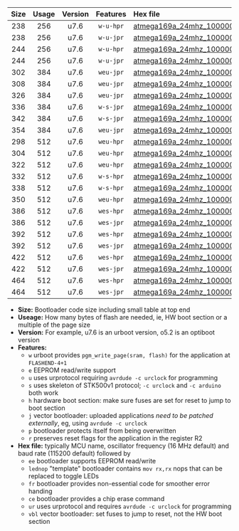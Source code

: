 |Size|Usage|Version|Features|Hex file|
|:-:|:-:|:-:|:-:|:--|
|238|256|u7.6|`w-u-hpr`|[atmega169a_24mhz_1000000bps_ur.hex](https://raw.githubusercontent.com/stefanrueger/urboot/main/atmega169a_24mhz_1000000bps_ur.hex)|
|238|256|u7.6|`w-u-jpr`|[atmega169a_24mhz_1000000bps_ur_vbl.hex](https://raw.githubusercontent.com/stefanrueger/urboot/main/atmega169a_24mhz_1000000bps_ur_vbl.hex)|
|244|256|u7.6|`w-u-hpr`|[atmega169a_24mhz_1000000bps_lednop_ur.hex](https://raw.githubusercontent.com/stefanrueger/urboot/main/atmega169a_24mhz_1000000bps_lednop_ur.hex)|
|244|256|u7.6|`w-u-jpr`|[atmega169a_24mhz_1000000bps_lednop_ur_vbl.hex](https://raw.githubusercontent.com/stefanrueger/urboot/main/atmega169a_24mhz_1000000bps_lednop_ur_vbl.hex)|
|302|384|u7.6|`weu-jpr`|[atmega169a_24mhz_1000000bps_ee_ur_vbl.hex](https://raw.githubusercontent.com/stefanrueger/urboot/main/atmega169a_24mhz_1000000bps_ee_ur_vbl.hex)|
|308|384|u7.6|`weu-jpr`|[atmega169a_24mhz_1000000bps_ee_lednop_ur_vbl.hex](https://raw.githubusercontent.com/stefanrueger/urboot/main/atmega169a_24mhz_1000000bps_ee_lednop_ur_vbl.hex)|
|326|384|u7.6|`weu-jpr`|[atmega169a_24mhz_1000000bps_ee_lednop_fr_ur_vbl.hex](https://raw.githubusercontent.com/stefanrueger/urboot/main/atmega169a_24mhz_1000000bps_ee_lednop_fr_ur_vbl.hex)|
|336|384|u7.6|`w-s-jpr`|[atmega169a_24mhz_1000000bps_vbl.hex](https://raw.githubusercontent.com/stefanrueger/urboot/main/atmega169a_24mhz_1000000bps_vbl.hex)|
|342|384|u7.6|`w-s-jpr`|[atmega169a_24mhz_1000000bps_lednop_vbl.hex](https://raw.githubusercontent.com/stefanrueger/urboot/main/atmega169a_24mhz_1000000bps_lednop_vbl.hex)|
|354|384|u7.6|`weu-jpr`|[atmega169a_24mhz_1000000bps_ee_lednop_fr_ce_ur_vbl.hex](https://raw.githubusercontent.com/stefanrueger/urboot/main/atmega169a_24mhz_1000000bps_ee_lednop_fr_ce_ur_vbl.hex)|
|298|512|u7.6|`weu-hpr`|[atmega169a_24mhz_1000000bps_ee_ur.hex](https://raw.githubusercontent.com/stefanrueger/urboot/main/atmega169a_24mhz_1000000bps_ee_ur.hex)|
|304|512|u7.6|`weu-hpr`|[atmega169a_24mhz_1000000bps_ee_lednop_ur.hex](https://raw.githubusercontent.com/stefanrueger/urboot/main/atmega169a_24mhz_1000000bps_ee_lednop_ur.hex)|
|322|512|u7.6|`weu-hpr`|[atmega169a_24mhz_1000000bps_ee_lednop_fr_ur.hex](https://raw.githubusercontent.com/stefanrueger/urboot/main/atmega169a_24mhz_1000000bps_ee_lednop_fr_ur.hex)|
|332|512|u7.6|`w-s-hpr`|[atmega169a_24mhz_1000000bps.hex](https://raw.githubusercontent.com/stefanrueger/urboot/main/atmega169a_24mhz_1000000bps.hex)|
|338|512|u7.6|`w-s-hpr`|[atmega169a_24mhz_1000000bps_lednop.hex](https://raw.githubusercontent.com/stefanrueger/urboot/main/atmega169a_24mhz_1000000bps_lednop.hex)|
|350|512|u7.6|`weu-hpr`|[atmega169a_24mhz_1000000bps_ee_lednop_fr_ce_ur.hex](https://raw.githubusercontent.com/stefanrueger/urboot/main/atmega169a_24mhz_1000000bps_ee_lednop_fr_ce_ur.hex)|
|386|512|u7.6|`wes-hpr`|[atmega169a_24mhz_1000000bps_ee.hex](https://raw.githubusercontent.com/stefanrueger/urboot/main/atmega169a_24mhz_1000000bps_ee.hex)|
|386|512|u7.6|`wes-jpr`|[atmega169a_24mhz_1000000bps_ee_vbl.hex](https://raw.githubusercontent.com/stefanrueger/urboot/main/atmega169a_24mhz_1000000bps_ee_vbl.hex)|
|392|512|u7.6|`wes-hpr`|[atmega169a_24mhz_1000000bps_ee_lednop.hex](https://raw.githubusercontent.com/stefanrueger/urboot/main/atmega169a_24mhz_1000000bps_ee_lednop.hex)|
|392|512|u7.6|`wes-jpr`|[atmega169a_24mhz_1000000bps_ee_lednop_vbl.hex](https://raw.githubusercontent.com/stefanrueger/urboot/main/atmega169a_24mhz_1000000bps_ee_lednop_vbl.hex)|
|422|512|u7.6|`wes-hpr`|[atmega169a_24mhz_1000000bps_ee_lednop_fr.hex](https://raw.githubusercontent.com/stefanrueger/urboot/main/atmega169a_24mhz_1000000bps_ee_lednop_fr.hex)|
|422|512|u7.6|`wes-jpr`|[atmega169a_24mhz_1000000bps_ee_lednop_fr_vbl.hex](https://raw.githubusercontent.com/stefanrueger/urboot/main/atmega169a_24mhz_1000000bps_ee_lednop_fr_vbl.hex)|
|464|512|u7.6|`wes-hpr`|[atmega169a_24mhz_1000000bps_ee_lednop_fr_ce.hex](https://raw.githubusercontent.com/stefanrueger/urboot/main/atmega169a_24mhz_1000000bps_ee_lednop_fr_ce.hex)|
|464|512|u7.6|`wes-jpr`|[atmega169a_24mhz_1000000bps_ee_lednop_fr_ce_vbl.hex](https://raw.githubusercontent.com/stefanrueger/urboot/main/atmega169a_24mhz_1000000bps_ee_lednop_fr_ce_vbl.hex)|

- **Size:** Bootloader code size including small table at top end
- **Useage:** How many bytes of flash are needed, ie, HW boot section or a multiple of the page size
- **Version:** For example, u7.6 is an urboot version, o5.2 is an optiboot version
- **Features:**
  + `w` urboot provides `pgm_write_page(sram, flash)` for the application at `FLASHEND-4+1`
  + `e` EEPROM read/write support
  + `u` uses urprotocol requiring `avrdude -c urclock` for programming
  + `s` uses skeleton of STK500v1 protocol; `-c urclock` and `-c arduino` both work
  + `h` hardware boot section: make sure fuses are set for reset to jump to boot section
  + `j` vector bootloader: uploaded applications *need to be patched externally*, eg, using `avrdude -c urclock`
  + `p` bootloader protects itself from being overwritten
  + `r` preserves reset flags for the application in the register R2
- **Hex file:** typically MCU name, oscillator frequency (16 MHz default) and baud rate (115200 default) followed by
  + `ee` bootloader supports EEPROM read/write
  + `lednop` "template" bootloader contains `mov rx,rx` nops that can be replaced to toggle LEDs
  + `fr` bootloader provides non-essential code for smoother error handing
  + `ce` bootloader provides a chip erase command
  + `ur` uses urprotocol and requires `avrdude -c urclock` for programming
  + `vbl` vector bootloader: set fuses to jump to reset, not the HW boot section
